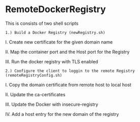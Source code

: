 # RemoteDockerRegistry

This is consists of two shell scripts

    1.) Build a Docker Registry (newRegistry.sh)
I.   Create new certificate for the given domain name

II.  Map the container port and the Host port for the Registry

III. Run the docker registry with TLS enabled

    2.) Configure the client to loggin to the remote Registry (remoteRegistryConfig.sh)
I.   Copy the domain certificate from remote host to local host

II.  Update the ca-certificates

III. Update the Docker with insecure-registry

IV.  Add a host entry for the new domain of the registry

